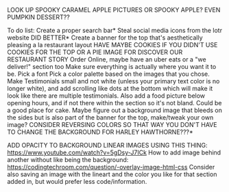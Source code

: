 LOOK UP SPOOKY CARAMEL APPLE PICTURES OR SPOOKY APPLE? EVEN PUMPKIN DESSERT??

To do list:
Create a proper search bar*
Steal social media icons from the lotr website DID BETTER*
Create a banner for the top that's aesthetically pleasing a la restaurant layout
HAVE MAYBE COOKIES IF YOU DIDN'T USE COOKIES FOR THE TOP OR A PIE IMAGE FOR DISCOVER OUR RESTAURANT STORY
Order Online, maybe have an uber eats or a "we deliver!" section too
Make sure everything is actually where you want it to be.
Pick a font
Pick a color palette based on the images that you chose.
Make Testimonials small and not white (unless your primary text color is no longer white), and add scrolling like dots at the bottom which will make it look like there are multiple testimonials.
Also add a food picture below opening hours, and if not there within the section so it's not bland. Could be a good place for cake.
Maybe figure out a background image that bleeds on the sides but is also part of the banner for the top, make/tweak your own image?
CONSIDER REVERSING COLORS SO THAT WAY YOU DON'T HAVE TO CHANGE THE BACKGROUND FOR HARLEY HAWTHORNE???*

ADD OPACITY TO BACKGROUND LINEAR IMAGES USING THIS THING: https://www.youtube.com/watch?v=5gDsy-J7ICk
How to add image behind another without like being the background: https://codingtechroom.com/question/-overlay-image-html-css
Consider also saving an image with the lineart and the color you like for that section added in, but would prefer less code/information.